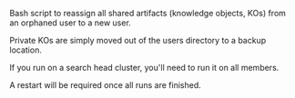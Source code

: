 Bash script to reassign all shared artifacts (knowledge objects, KOs) from an orphaned user to a new user. 

Private KOs are simply moved out of the users directory to a backup location.

If you run on a search head cluster, you'll need to run it on all members.

A restart will be required once all runs are finished.
